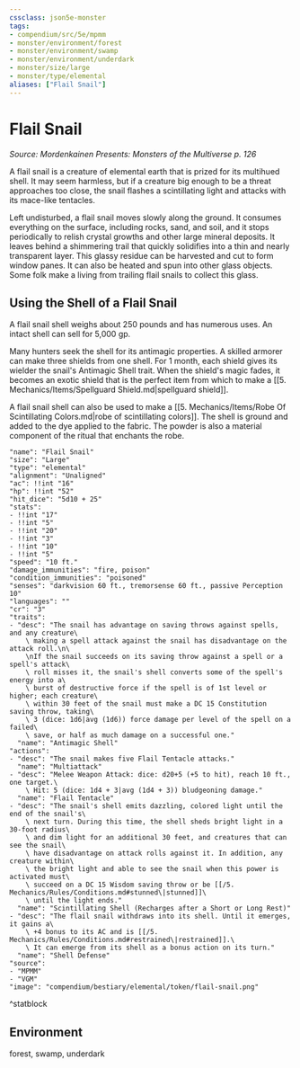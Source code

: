 ```yaml
---
cssclass: json5e-monster
tags:
- compendium/src/5e/mpmm
- monster/environment/forest
- monster/environment/swamp
- monster/environment/underdark
- monster/size/large
- monster/type/elemental
aliases: ["Flail Snail"]
---
```

# Flail Snail
*Source: Mordenkainen Presents: Monsters of the Multiverse p. 126*  

A flail snail is a creature of elemental earth that is prized for its multihued shell. It may seem harmless, but if a creature big enough to be a threat approaches too close, the snail flashes a scintillating light and attacks with its mace-like tentacles.

Left undisturbed, a flail snail moves slowly along the ground. It consumes everything on the surface, including rocks, sand, and soil, and it stops periodically to relish crystal growths and other large mineral deposits. It leaves behind a shimmering trail that quickly solidifies into a thin and nearly transparent layer. This glassy residue can be harvested and cut to form window panes. It can also be heated and spun into other glass objects. Some folk make a living from trailing flail snails to collect this glass.

## Using the Shell of a Flail Snail

A flail snail shell weighs about 250 pounds and has numerous uses. An intact shell can sell for 5,000 gp.

Many hunters seek the shell for its antimagic properties. A skilled armorer can make three shields from one shell. For 1 month, each shield gives its wielder the snail's Antimagic Shell trait. When the shield's magic fades, it becomes an exotic shield that is the perfect item from which to make a [[5. Mechanics/Items/Spellguard Shield.md\|spellguard shield]].

A flail snail shell can also be used to make a [[5. Mechanics/Items/Robe Of Scintillating Colors.md\|robe of scintillating colors]]. The shell is ground and added to the dye applied to the fabric. The powder is also a material component of the ritual that enchants the robe.

```statblock
"name": "Flail Snail"
"size": "Large"
"type": "elemental"
"alignment": "Unaligned"
"ac": !!int "16"
"hp": !!int "52"
"hit_dice": "5d10 + 25"
"stats":
- !!int "17"
- !!int "5"
- !!int "20"
- !!int "3"
- !!int "10"
- !!int "5"
"speed": "10 ft."
"damage_immunities": "fire, poison"
"condition_immunities": "poisoned"
"senses": "darkvision 60 ft., tremorsense 60 ft., passive Perception 10"
"languages": ""
"cr": "3"
"traits":
- "desc": "The snail has advantage on saving throws against spells, and any creature\
    \ making a spell attack against the snail has disadvantage on the attack roll.\n\
    \nIf the snail succeeds on its saving throw against a spell or a spell's attack\
    \ roll misses it, the snail's shell converts some of the spell's energy into a\
    \ burst of destructive force if the spell is of 1st level or higher; each creature\
    \ within 30 feet of the snail must make a DC 15 Constitution saving throw, taking\
    \ 3 (dice: 1d6|avg (1d6)) force damage per level of the spell on a failed\
    \ save, or half as much damage on a successful one."
  "name": "Antimagic Shell"
"actions":
- "desc": "The snail makes five Flail Tentacle attacks."
  "name": "Multiattack"
- "desc": "Melee Weapon Attack: dice: d20+5 (+5 to hit), reach 10 ft., one target.\
    \ Hit: 5 (dice: 1d4 + 3|avg (1d4 + 3)) bludgeoning damage."
  "name": "Flail Tentacle"
- "desc": "The snail's shell emits dazzling, colored light until the end of the snail's\
    \ next turn. During this time, the shell sheds bright light in a 30-foot radius\
    \ and dim light for an additional 30 feet, and creatures that can see the snail\
    \ have disadvantage on attack rolls against it. In addition, any creature within\
    \ the bright light and able to see the snail when this power is activated must\
    \ succeed on a DC 15 Wisdom saving throw or be [[/5. Mechanics/Rules/Conditions.md#stunned\|stunned]]\
    \ until the light ends."
  "name": "Scintillating Shell (Recharges after a Short or Long Rest)"
- "desc": "The flail snail withdraws into its shell. Until it emerges, it gains a\
    \ +4 bonus to its AC and is [[/5. Mechanics/Rules/Conditions.md#restrained\|restrained]].\
    \ It can emerge from its shell as a bonus action on its turn."
  "name": "Shell Defense"
"source":
- "MPMM"
- "VGM"
"image": "compendium/bestiary/elemental/token/flail-snail.png"
```
^statblock

## Environment

forest, swamp, underdark